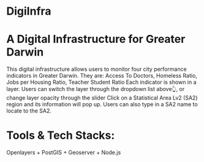 # DigiInfra
# A Digital Infrastructure for Greater Darwin
This digital infrastructure allows users to monitor four city performance indicators in Greater Darwin.
They are: Access To Doctors, Homeless Ratio, Jobs per Housing Ratio, Teacher Student Ratio
Each indicator is shown in a layer. Users can switch the layer through the dropdown list above👆, or change layer opacity through the slider
Click on a Statistical Area Lv2 (SA2) region and its information will pop up.
Users can also type in a SA2 name to locate to the SA2.

# Tools & Tech Stacks:
Openlayers + PostGIS + Geoserver + Node.js
